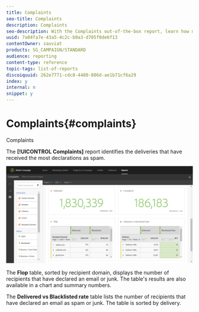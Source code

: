 ```yaml
---
title: Complaints
seo-title: Complaints
description: Complaints
seo-description: With the Complaints out-of-the-box report, learn how many time delivery was declared as spam.
uuid: 7a04fa7e-43a5-4c2c-b0a3-d705f0de6f13
contentOwner: sauviat
products: SG_CAMPAIGN/STANDARD
audience: reporting
content-type: reference
topic-tags: list-of-reports
discoiquuid: 262e7771-cdc8-4480-806d-ae1b71cf6a29
index: y
internal: n
snippet: y
---
```


# Complaints{#complaints}

Complaints

The **[!UICONTROL Complaints]** report identifies the deliveries that have received the most declarations as spam.

![](assets/delivery_reports_complaints.png)

The **Flop** table, sorted by recipient domain, displays the number of recipients that have declared an email or junk. The table's results are also available in a chart and summary numbers.

The **Delivered vs Blacklisted rate** table lists the number of recipients that have declared an email as spam or junk. The table is sorted by delivery.
